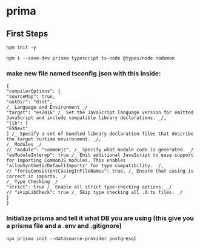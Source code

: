 # prima

## First Steps

```
npm init -y
```

```
npm i --save-dev prisma typescript ts-node @types/node nodemon
```

### make new file named tsconfig.json with this inside:

```
{
"compilerOptions": {
"sourceMap": true,
"outDir": "dist",
/_ Language and Environment _/
"target": "es2016" /_ Set the JavaScript language version for emitted JavaScript and include compatible library declarations. _/,
"lib": [
"ESNext"
] /_ Specify a set of bundled library declaration files that describe the target runtime environment. _/,
/_ Modules _/
// "module": "commonjs", /_ Specify what module code is generated. _/
"esModuleInterop": true /_ Emit additional JavaScript to ease support for importing CommonJS modules. This enables 'allowSyntheticDefaultImports' for type compatibility. _/,
// "forceConsistentCasingInFileNames": true, /_ Ensure that casing is correct in imports. _/
/_ Type Checking _/
"strict": true /_ Enable all strict type-checking options. _/
// "skipLibCheck": true /_ Skip type checking all .d.ts files. _/
}
}
```

### Initialize prisma and tell it what DB you are using (this give you a prisma file and a .env and .gitignore)

```
npx prisma init --datasource-provider postgresql
```
